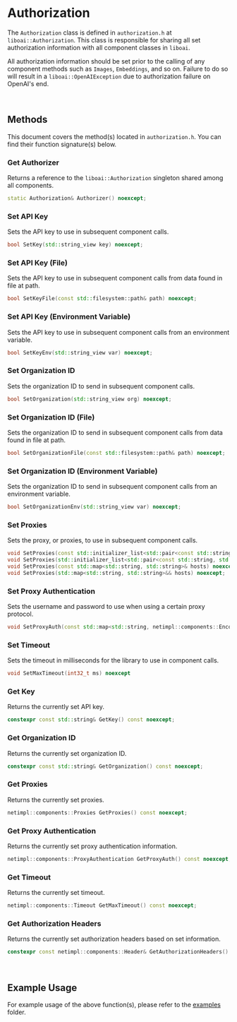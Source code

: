 <h1>Authorization</h1>
<p>The <code>Authorization</code> class is defined in <code>authorization.h</code> at <code>liboai::Authorization</code>. This class is responsible for sharing all set authorization information with all component classes in <code>liboai</code>.

All authorization information should be set prior to the calling of any component methods such as <code>Images</code>, <code>Embeddings</code>, and so on. Failure to do so will result in a <code>liboai::OpenAIException</code> due to authorization failure on OpenAI's end.</p>

<br>
<h2>Methods</h2>
<p>This document covers the method(s) located in <code>authorization.h</code>. You can find their function signature(s) below.</p>

<h3>Get Authorizer</h3>
<p>Returns a reference to the <code>liboai::Authorization</code> singleton shared among all components.</p>

```cpp
static Authorization& Authorizer() noexcept;
```

<h3>Set API Key</h3>
<p>Sets the API key to use in subsequent component calls.</p>

```cpp
bool SetKey(std::string_view key) noexcept;
```

<h3>Set API Key (File)</h3>
<p>Sets the API key to use in subsequent component calls from data found in file at path.</p>

```cpp
bool SetKeyFile(const std::filesystem::path& path) noexcept;
```

<h3>Set API Key (Environment Variable)</h3>
<p>Sets the API key to use in subsequent component calls from an environment variable.</p>

```cpp
bool SetKeyEnv(std::string_view var) noexcept;
```
 
<h3>Set Organization ID</h3>
<p>Sets the organization ID to send in subsequent component calls.</p>

```cpp
bool SetOrganization(std::string_view org) noexcept;
```

<h3>Set Organization ID (File)</h3>
<p>Sets the organization ID to send in subsequent component calls from data found in file at path.</p>

```cpp
bool SetOrganizationFile(const std::filesystem::path& path) noexcept;
```

<h3>Set Organization ID (Environment Variable)</h3>
<p>Sets the organization ID to send in subsequent component calls from an environment variable.</p>

```cpp
bool SetOrganizationEnv(std::string_view var) noexcept;
```

<h3>Set Proxies</h3>
<p>Sets the proxy, or proxies, to use in subsequent component calls.</p>

```cpp
void SetProxies(const std::initializer_list<std::pair<const std::string, std::string>>& hosts) noexcept;
void SetProxies(std::initializer_list<std::pair<const std::string, std::string>>&& hosts) noexcept;
void SetProxies(const std::map<std::string, std::string>& hosts) noexcept;
void SetProxies(std::map<std::string, std::string>&& hosts) noexcept;
```

<h3>Set Proxy Authentication</h3>
<p>Sets the username and password to use when using a certain proxy protocol.</p>

```cpp
void SetProxyAuth(const std::map<std::string, netimpl::components::EncodedAuthentication>& proto_up) noexcept;
```

<h3>Set Timeout</h3>
<p>Sets the timeout in milliseconds for the library to use in component calls.</p>

```cpp
void SetMaxTimeout(int32_t ms) noexcept
```

<h3>Get Key</h3>
<p>Returns the currently set API key.</p>

```cpp
constexpr const std::string& GetKey() const noexcept;
```

<h3>Get Organization ID</h3>
<p>Returns the currently set organization ID.</p>

```cpp
constexpr const std::string& GetOrganization() const noexcept;
```


<h3>Get Proxies</h3>
<p>Returns the currently set proxies.</p>

```cpp
netimpl::components::Proxies GetProxies() const noexcept;
```

<h3>Get Proxy Authentication</h3>
<p>Returns the currently set proxy authentication information.</p>

```cpp
netimpl::components::ProxyAuthentication GetProxyAuth() const noexcept;
```

<h3>Get Timeout</h3>
<p>Returns the currently set timeout.</p>

```cpp
netimpl::components::Timeout GetMaxTimeout() const noexcept;
```

<h3>Get Authorization Headers</h3>
<p>Returns the currently set authorization headers based on set information.</p>

```cpp
constexpr const netimpl::components::Header& GetAuthorizationHeaders() const noexcept;
```

<br>
<h2>Example Usage</h2>
<p>For example usage of the above function(s), please refer to the <a href="./examples">examples</a> folder.
